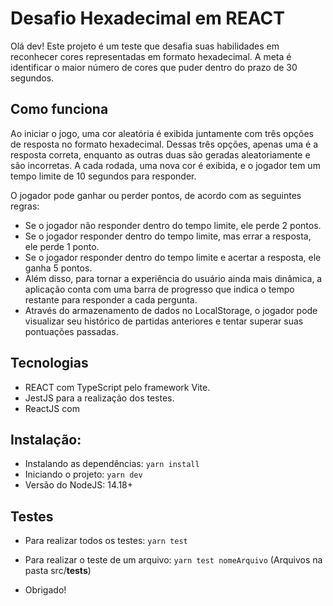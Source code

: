 # Desafio Hexadecimal em REACT
Olá dev! Este projeto é um teste que desafia suas habilidades em reconhecer cores representadas em formato hexadecimal. A meta é identificar o maior número de cores que puder dentro do prazo de 30 segundos.

## Como funciona
Ao iniciar o jogo, uma cor aleatória é exibida juntamente com três opções de resposta no formato hexadecimal. Dessas três opções, apenas uma é a resposta correta, enquanto as outras duas são geradas aleatoriamente e são incorretas. A cada rodada, uma nova cor é exibida, e o jogador tem um tempo limite de 10 segundos para responder.

O jogador pode ganhar ou perder pontos, de acordo com as seguintes regras:

- Se o jogador não responder dentro do tempo limite, ele perde 2 pontos.
- Se o jogador responder dentro do tempo limite, mas errar a resposta, ele perde 1 ponto.
- Se o jogador responder dentro do tempo limite e acertar a resposta, ele ganha 5 pontos.
- Além disso, para tornar a experiência do usuário ainda mais dinâmica, a aplicação conta com uma barra de progresso que indica o tempo restante para responder a cada pergunta. 
- Através do armazenamento de dados no LocalStorage, o jogador pode visualizar seu histórico de partidas anteriores e tentar superar suas pontuações passadas.

## Tecnologias

- REACT com TypeScript pelo framework Vite.
- JestJS para a realização dos testes.
- ReactJS com

## Instalação:
- Instalando as dependências: `yarn install`
- Iniciando o projeto: `yarn dev`
- Versão do NodeJS: 14.18+

## Testes

- Para realizar todos os testes: `yarn test`
- Para realizar o teste de um arquivo: `yarn test nomeArquivo` (Arquivos na pasta src/__tests__)

- Obrigado!



